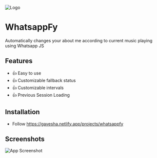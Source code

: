 
![Logo](https://gavesha.netlify.app/projects/whatsappfy/whatsappfy-logo.png)


# WhatsappFy

Automatically changes your about me according to current music playing
using Whatsapp JS



## Features

- 👍 Easy to use
- 👍 Customizable fallback status
- 👍 Customizable intervals
- 👍 Previous Session Loading



## Installation

- Follow https://gavesha.netlify.app/projects/whatsappfy
## Screenshots

![App Screenshot](https://gavesha.netlify.app/projects/whatsappfy/preview.jpg)

